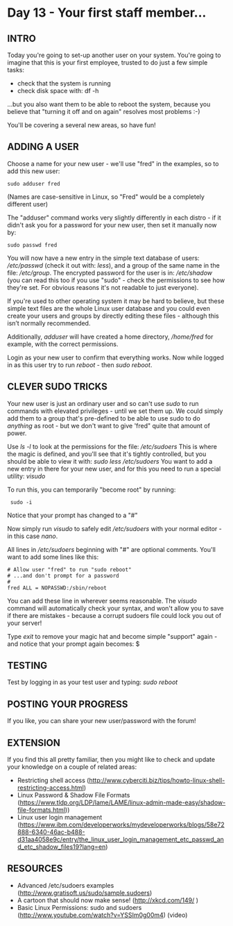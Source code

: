 # Day 13 - Your first staff member...

## INTRO

Today you're going to set-up another user on your system. You're going to imagine that this is your first employee, trusted to do just a few simple tasks:

*  check that the system is running
*  check disk space with: df -h

...but you also want them to be able to reboot the system, because you believe that "turning it off and on again" resolves most problems :-)

You'll be covering a several new areas, so have fun!

## ADDING A USER
Choose a name for your new user - we'll use "fred" in the examples, so to add this new user:

    sudo adduser fred

(Names are case-sensitive in Linux, so "Fred" would be a completely different user)

The "adduser" command works very slightly differently in each distro - if it didn't ask you for a password for your new user, then set it manually now by:

  	sudo passwd fred

You will now have a new entry in the simple text database of users: _/etc/passwd_ (check it out with: _less_), and a group of the same name in the file: _/etc/group_. The encrypted password for the user is in: _/etc/shadow_ (you can read this too if you use "sudo" - check the permissions to see how they're set. For obvious reasons it's not readable to just everyone). 

If you're used to other operating system it may be hard to believe, but these simple text files are the whole Linux user database and you could even create your users and groups by directly editing these files - although this isn’t normally recommended.

Additionally, _adduser_ will have created a home directory, _/home/fred_ for example, with the correct permissions.

Login as your new user to confirm that everything works. Now while logged in as this user try to run _reboot_ - then _sudo reboot_.

## CLEVER SUDO TRICKS
Your new user is just an ordinary user and so can't use _sudo_ to run commands with elevated privileges - until we set them up. We could simply add them to a group that's pre-defined to be able to use sudo to do _anything_ as root - but we don't want to give 'fred" quite that amount of power.

Use _ls -l_ to look at the permissions for the file: _/etc/sudoers_  This is where the magic is defined, and you'll see that it's tightly controlled, but you should be able to view it with: _sudo less /etc/sudoers_  You want to add a new entry in there for your new user, and for this you need to run a special utility: _visudo_

To run this, you can temporarily "become root" by running:

     sudo -i

Notice that your prompt has changed to a "#" 

Now simply run  _visudo_ to safely edit _/etc/sudoers_ with your normal editor - in this case _nano_.

All lines in _/etc/sudoers_ beginning with "#" are optional comments. You'll want to add some lines like this:

 	# Allow user "fred" to run "sudo reboot"
 	# ...and don't prompt for a password
 	#
 	fred ALL = NOPASSWD:/sbin/reboot

You can add these line in wherever seems reasonable. The _visudo_ command will automatically check your syntax, and won't allow you to save if there are mistakes - because a  corrupt sudoers file could lock you out of your server!

Type *exit* to remove your magic hat and become simple "support" again - and notice that your prompt again becomes: $

## TESTING

Test by logging in as your test user and typing: _sudo reboot_ 

## POSTING YOUR PROGRESS

If you like, you can share your new user/password with the forum! 

## EXTENSION
If you find this all pretty familiar, then you might like to check and update your knowledge on a couple of related areas:

* Restricting shell access (http://www.cyberciti.biz/tips/howto-linux-shell-restricting-access.html)
* Linux Password & Shadow File Formats (https://www.tldp.org/LDP/lame/LAME/linux-admin-made-easy/shadow-file-formats.html))
* Linux user login management (https://www.ibm.com/developerworks/mydeveloperworks/blogs/58e72888-6340-46ac-b488-d31aa4058e9c/entry/the_linux_user_login_management_etc_passwd_and_etc_shadow_files19?lang=en)

## RESOURCES

* Advanced /etc/sudoers examples (http://www.gratisoft.us/sudo/sample.sudoers)
* A cartoon that should now make sense! (http://xkcd.com/149/ )
* Basic Linux Permissions: sudo and sudoers (http://www.youtube.com/watch?v=YSSIm0g00m4)   (video)


